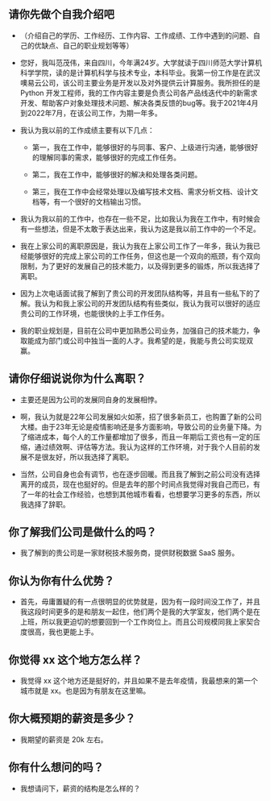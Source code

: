 ## 请你先做个自我介绍吧

+ （介绍自己的学历、工作经历、工作内容、工作成绩、工作中遇到的问题、自己的优缺点、自己的职业规划等等）

+ 您好，我叫范茂伟，来自四川，今年满24岁。大学就读于四川师范大学计算机科学学院，读的是计算机科学与技术专业，本科毕业。我第一份工作是在武汉噢易云公司，该公司主要业务是开发以及对外提供云计算服务。我所担任的是 Python 开发工程师，我的工作内容主要是负责公司各产品线迭代中的新需求开发、帮助客户对象处理技术问题、解决各类反馈的bug等。我于2021年4月到2022年7月，在该公司工作，为期一年多。

+ 我认为我以前的工作成绩主要有以下几点：

    + 第一，我在工作中，能够很好的与同事、客户、上级进行沟通，能够很好的理解同事的需求，能够很好的完成工作任务。

    + 第二，我在工作中，能够很好的解决和处理各类问题。

    + 第三，我在工作中会经常处理以及编写技术文档、需求分析文档、设计文档等，有一个很好的文档输出习惯。

+ 我认为我以前的工作中，也存在一些不足，比如我认为我在工作中，有时候会有一些想法，但是不太敢于表达出来，我认为这是我以前工作中的一个不足。

+ 我在上家公司的离职原因是，我认为我在上家公司工作了一年多，我认为我已经能够很好的完成上家公司的工作任务，但这也是一个双向的瓶颈，有个双向限制，为了更好的发展自己的技术能力，以及得到更多的锻炼，所以我选择了离职。

+ 因为上次电话面试我了解到了贵公司的开发团队结构等，并且有一些私下的了解。我认为和我上家公司的开发团队结构有些类似，我认为我可以很好的适应贵公司的工作环境，也能很快的上手工作任务。

+ 我的职业规划是，目前在公司中更加熟悉公司业务，加强自己的技术能力，争取能成为部门或公司中独当一面的人才。我希望的是，我能与贵公司实现双赢。


## 请你仔细说说你为什么离职？

+ 主要还是因为公司的发展同自身的发展相悖。

+ 啊，我认为就是22年公司发展如火如荼，招了很多新员工，也购置了新的公司大楼。由于23年无论是疫情影响还是多方面影响，导致公司的业务量下降。为了缩进成本，每个人的工作量都增加了很多，而且一年期后工资也有一定的压缩，通过绩效啊、评估等方法。我认为这样的工作环境，对于我个人目前的发展不是很友好，所以我选择了离职。

+ 当然，公司自身也会有调节，也在逐步回暖。而且我了解到之前公司没有选择离开的成员，现在也挺好的。但是去年的那个时间点我觉得对我自己而已，有了一年的社会工作经验，也想到其他城市看看，也想要学习更多的东西，所以我选择了辞职。

## 你了解我们公司是做什么的吗？

+ 我了解到的贵公司是一家财税技术服务商，提供财税数据 SaaS 服务。

## 你认为你有什么优势？

+ 首先，毋庸置疑的有一点很明显的优势就是，因为有一段时间没工作了，并且我这段时间更多的是和朋友一起住，他们两个是我的大学室友，他们两个是在上班，所以我更迫切的想要回到一个工作岗位上。而且公司规模同我上家契合度很高，我也更能上手。

## 你觉得 xx 这个地方怎么样？

+ 我觉得 xx 这个地方还是挺好的，并且如果不是去年疫情，我最想来的第一个城市就是 xx。也是因为有朋友在这里嘛。

## 你大概预期的薪资是多少？

+ 我期望的薪资是 20k 左右。

## 你有什么想问的吗？

+ 我想请问下，薪资的结构是怎么样的？
